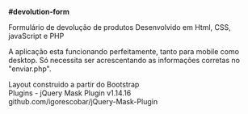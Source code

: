<b>#devolution-form</b>

Formulário de devolução de produtos
Desenvolvido em Html, CSS, javaScript e PHP

A aplicação esta funcionando perfeitamente, tanto para mobile como desktop.
Só necessita ser acrescentando as informações corretas no "enviar.php".

Layout construido a partir do Bootstrap <br>
Plugins - jQuery Mask Plugin v1.14.16 <br>
github.com/igorescobar/jQuery-Mask-Plugin

